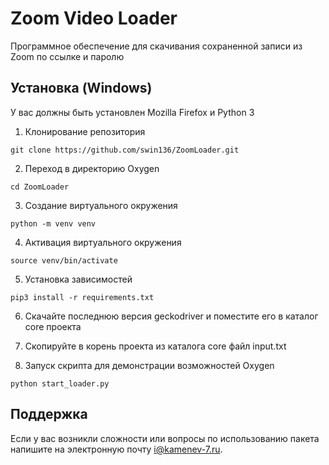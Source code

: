 # Zoom Video Loader
Программное обеспечение для скачивания сохраненной записи из Zoom по ссылке и паролю <!-- описание репозитория -->
## Установка (Windows)
У вас должны быть установлен Mozilla Firefox и Python 3

1. Клонирование репозитория 

```git clone https://github.com/swin136/ZoomLoader.git```

2. Переход в директорию Oxygen

```cd ZoomLoader```

3. Создание виртуального окружения

```python -m venv venv```

4. Активация виртуального окружения

```source venv/bin/activate```

5. Установка зависимостей

```pip3 install -r requirements.txt```

6. Скачайте последнюю версия geckodriver и поместите его в каталог core проекта

7. Скопируйте в корень проекта из каталога core файл input.txt

8. Запуск скрипта для демонстрации возможностей Oxygen

```python start_loader.py```

## Поддержка
Если у вас возникли сложности или вопросы по использованию пакета напишите на электронную почту <i@kamenev-7.ru>.
